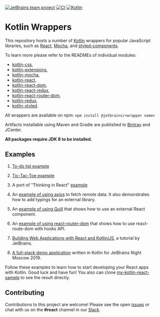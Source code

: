 [![JetBrains team project](https://jb.gg/badges/team.svg)](https://confluence.jetbrains.com/display/ALL/JetBrains+on+GitHub)
[![CI](https://github.com/JetBrains/kotlin-wrappers/workflows/CI/badge.svg)](https://github.com/JetBrains/kotlin-wrappers/actions)
[![Kotlin](https://img.shields.io/badge/kotlin-1.4.0-blue.svg?logo=kotlin)](http://kotlinlang.org)

# Kotlin Wrappers

This repository hosts a number of [Kotlin](https://kotlinlang.org) wrappers for popular JavaScript libraries, such as
[React](https://reactjs.org/), [Mocha](https://mochajs.org/), and [styled-components](https://www.styled-components.com/).

To learn more please refer to the READMEs of individual modules:
* [kotlin-css](kotlin-css/README.md), 
* [kotlin-extensions](kotlin-extensions/README.md), 
* [kotlin-mocha](kotlin-mocha/README.md), 
* [kotlin-react](kotlin-react/README.md), 
* [kotlin-react-dom](kotlin-react-dom/README.md),
* [kotlin-react-redux](kotlin-react-redux/README.md),
* [kotlin-react-router-dom](kotlin-react-router-dom/README.md),
* [kotlin-redux](kotlin-redux/README.md),
* [kotlin-styled](kotlin-styled/README.md).

All wrappers are available on npm: `npm install @jetbrains/<wrapper name>`

Artifacts installable using Maven and Gradle are published to [Bintray](https://bintray.com/kotlin/kotlin-js-wrappers) and JCenter.

**All packages require JDK 8 to be installed.**

## Examples

1. [To-do list example](examples/src/main/kotlin/example/Todo.kt) 

2. [Tic-Tac-Toe example](examples/src/main/kotlin/example/TicTacToe.kt)

3. A port of "Thinking in React" [example](examples/src/main/kotlin/example/Product.kt)

4. An [example of using axios](examples/src/main/kotlin/example/AxiosSearch.kt) to fetch remote data. It also 
demonstrates how to add typings for an external library.

5. An [example of using Quill](examples/src/main/kotlin/example/Quill.kt) that shows how to use an external React component.

6. An [example of using react-router-dom](examples/src/main/kotlin/example/ReactRouterDom.kt) that shows how to use react-route-dom with hooks API.

7. [Building Web Applications with React and Kotlin/JS](https://play.kotlinlang.org/hands-on/Building%20Web%20Applications%20with%20React%20and%20Kotlin%20JS/01_Introduction), a tutorial by JetBrains.
 
8. [A full-stack demo application](https://github.com/mkraynov/kfsad) written in Kotlin for JetBrains Night Moscow 2019.

Follow these examples to learn how to start developing your React apps with Kotlin. Good luck and have fun! 
You also can clone [my-kotlin-react-sample](https://github.com/ScottHuangZL/my-kotlin-app) to see the result directly.

## Contributing

Contributions to this project are welcome! Please see the open 
[issues](https://github.com/JetBrains/kotlin-wrappers/issues) or chat with us on the **#react** channel in our 
[Slack](https://slack.kotlinlang.org/). 
